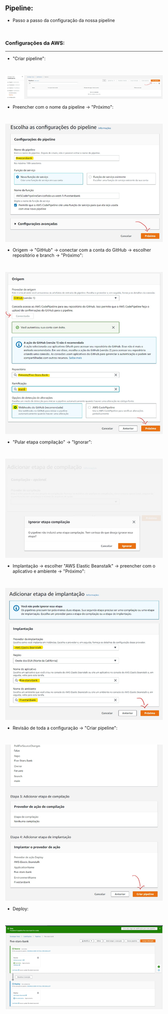 ## Pipeline:

* Passo a passo da configuração da nossa pipeline

  ​

### Configurações da AWS:

-----

* "Criar pipeline":

  ​

<img src="https://github.com/Feruaro/Five-Stars-Bank/blob/main/Imagens/1_pipeline.jpg"/>

* Preencher com o nome da pipeline -> "Próximo":

  ​

<img src="https://github.com/Feruaro/Five-Stars-Bank/blob/main/Imagens/2_pipeline.jpg"/>

* Origem -> "GitHub" -> conectar com a conta do GitHub -> escolher repositório e branch -> "Próximo":

  ​

<img src="https://github.com/Feruaro/Five-Stars-Bank/blob/main/Imagens/3_pipeline.jpg"/>

* "Pular etapa compilação" -> "Ignorar":

  ​

<img src="https://github.com/Feruaro/Five-Stars-Bank/blob/main/Imagens/4_pipeline.jpg"/>

* Implantação -> escolher "AWS Elastic Beanstalk" -> preencher com o aplicativo e ambiente -> "Próximo":

  ​

<img src="https://github.com/Feruaro/Five-Stars-Bank/blob/main/Imagens/5_pipeline.jpg"/>

* Revisão de toda a configuração -> "Criar pipeline":

  ​

<img src="https://github.com/Feruaro/Five-Stars-Bank/blob/main/Imagens/6_pipeline.jpg"/>

* Deploy:

  ​

<img src="https://github.com/Feruaro/Five-Stars-Bank/blob/main/Imagens/7_pipeline.jpg"/>

